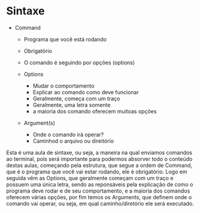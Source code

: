 # Sintaxe

* Command
    * Programa que você está rodando
    * Obrigatório
    * O comando é seguindo por opções (options)

    * Options
        * Mudar o comportamento
        * Explicar ao comando como deve funcionar
        * Geralmente, começa com um traço
        * Geralmente, uma letra somente
        * a maioria dos comando oferecem muitoas opções

    * Argument(s)
        * Onde o comando irá operar?
        * Caminhod o arquivo ou direitório






Esta é uma aula de sintaxe, ou seja, a maneira na qual enviamos comandos ao terminal, pois será importante para podermos absorver todo o conteúdo destas aulas, começando pela estrutura, que segue a ordem de Command, que é o programa que você vai estar rodando, ele é obrigatório. Logo em seguida vêm as Options, que geralmente começam com um traço e possuem uma única letra, sendo as reponsáveis pela explicação de como o programa deve rodar e de seu comportamento, e a maioria dos comandos oferecem várias opções, por fim temos os Arguments, que definem onde o comando vai operar, ou seja, em qual caminho/diretório ele será executado.
